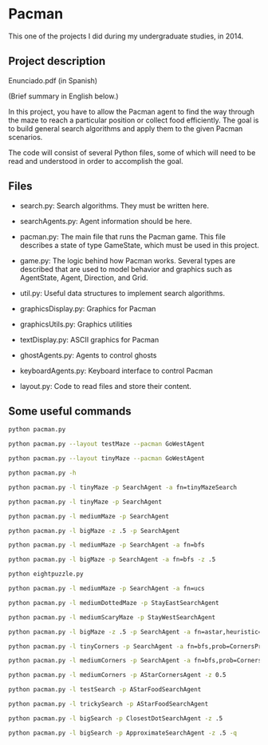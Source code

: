 # Pacman
This one of the projects I did during my undergraduate studies, in 2014.

## Project description
Enunciado.pdf (in Spanish)

(Brief summary in English below.)

In this project, you have to allow the Pacman agent to find the way through the maze to reach a particular position or collect food efficiently. The goal is to build general search algorithms and apply them to the given Pacman scenarios.

The code will consist of several Python files, some of which will need to be read and understood in order to accomplish the goal.

## Files
- search.py: Search algorithms. They must be written here.
- searchAgents.py: Agent information should be here.

- pacman.py: The main file that runs the Pacman game. This file describes a state of type GameState, which must be used in this project.
- game.py: The logic behind how Pacman works. Several types are described that are used to model behavior and graphics such as AgentState, Agent, Direction, and Grid.
- util.py: Useful data structures to implement search algorithms.

- graphicsDisplay.py: Graphics for Pacman
- graphicsUtils.py: Graphics utilities
- textDisplay.py: ASCII graphics for Pacman
- ghostAgents.py: Agents to control ghosts
- keyboardAgents.py: Keyboard interface to control Pacman
- layout.py: Code to read files and store their content.

## Some useful commands
```sh
python pacman.py
```
```sh
python pacman.py --layout testMaze --pacman GoWestAgent
```
```sh
python pacman.py --layout tinyMaze --pacman GoWestAgent
```
```sh
python pacman.py -h
```
```sh
python pacman.py -l tinyMaze -p SearchAgent -a fn=tinyMazeSearch
```
```sh
python pacman.py -l tinyMaze -p SearchAgent
```
```sh
python pacman.py -l mediumMaze -p SearchAgent
```
```sh
python pacman.py -l bigMaze -z .5 -p SearchAgent
```
```sh
python pacman.py -l mediumMaze -p SearchAgent -a fn=bfs
```
```sh
python pacman.py -l bigMaze -p SearchAgent -a fn=bfs -z .5
```
```sh
python eightpuzzle.py
```
```sh
python pacman.py -l mediumMaze -p SearchAgent -a fn=ucs
```
```sh
python pacman.py -l mediumDottedMaze -p StayEastSearchAgent
```
```sh
python pacman.py -l mediumScaryMaze -p StayWestSearchAgent
```
```sh
python pacman.py -l bigMaze -z .5 -p SearchAgent -a fn=astar,heuristic=manhattanHeuristic
```
```sh
python pacman.py -l tinyCorners -p SearchAgent -a fn=bfs,prob=CornersProblem
```
```sh
python pacman.py -l mediumCorners -p SearchAgent -a fn=bfs,prob=CornersProblem
```
```sh
python pacman.py -l mediumCorners -p AStarCornersAgent -z 0.5
```
```sh
python pacman.py -l testSearch -p AStarFoodSearchAgent
```
```sh
python pacman.py -l trickySearch -p AStarFoodSearchAgent
```
```sh
python pacman.py -l bigSearch -p ClosestDotSearchAgent -z .5
```
```sh
python pacman.py -l bigSearch -p ApproximateSearchAgent -z .5 -q
```
